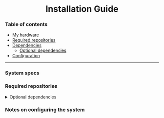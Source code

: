 <h1 align=center>
  Installation Guide
</h1>

### Table of contents
* [My hardware](#System-specs)
* [Required repositories](#Required-repositories)
* [Dependencies](#Dependencies)
  * [Optional dependencies](#Optional-dependencies)
* [Configuration](#Notes-on-configuring-the-system)

---

### System specs

### Required repositories


<details>
  <summary> Optional dependencies </summary>

  
</details>

### Notes on configuring the system

 


